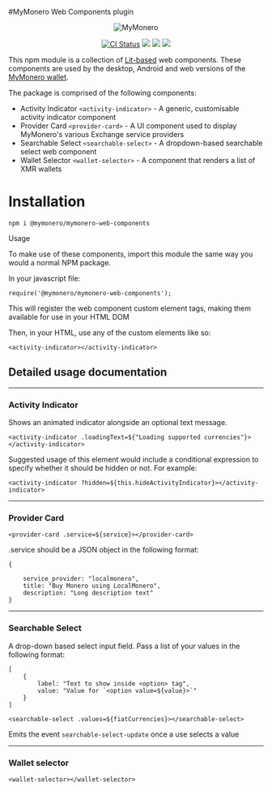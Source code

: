 #MyMonero Web Components plugin
<p align="center">
  <img alt="MyMonero" src="https://user-images.githubusercontent.com/1645428/146000939-b06f8fd3-9ed2-4a5e-bdd6-3981281dde9c.png">
</p>

<p align="center">
  <a href="https://github.com/mymonero/mymonero-utils/actions?query=branch%3Amaster+workflow%3Aci"><img alt="CI Status" src="https://github.com/mymonero/mymonero-utils/workflows/ci/badge.svg?branch=master"></a>
  <a href="https://snyk.io/test/github/mymonero/mymonero-utils"><img src="https://snyk.io/test/github/mymonero/mymonero-utils/badge.svg"></a>
  <a href="https://opensource.org/licenses/BSD-3-Clause"><img src="https://img.shields.io/badge/License-BSD%203--Clause-blue.svg"></a>
  <a href="https://codecov.io/gh/mymonero/mymonero-utils">
    <img src="https://codecov.io/gh/mymonero/mymonero-utils/branch/master/graph/badge.svg?token=YCDBLLJJEP"/>
  </a>
</p>

This npm module is a collection of [Lit-based](https://lit.dev) web components. These components are used by the desktop, Android and web versions of the [MyMonero wallet](https://github.com/mymonero/mymonero-app-js).

The package is comprised of the following components:

- Activity Indicator `<activity-indicator>` - A generic, customisable activity indicator component
- Provider Card `<provider-card>` - A UI component used to display MyMonero's various Exchange service providers
- Searchable Select `<searchable-select>` - A dropdown-based searchable select web component
- Wallet Selector `<wallet-selector>` - A component that renders a list of XMR wallets

# Installation

`npm i @mymonero/mymonero-web-components`

Usage

To make use of these components, import this module the same way you would a normal NPM package.

In your javascript file:

`require('@mymonero/mymonero-web-components');`

This will register the web component custom element tags, making them available for use in your HTML DOM

Then, in your HTML, use any of the custom elements like so:

`<activity-indicator></activity-indicator>`

## Detailed usage documentation
---
### Activity Indicator

Shows an animated indicator alongside an optional text message.

`<activity-indicator .loadingText=${"Loading supported currencies"}></activity-indicator>`

Suggested usage of this element would include a conditional expression to specify whether it should be hidden or not. For example:

`<activity-indicator ?hidden=${this.hideActivityIndicator}></activity-indicator>`

 

---
### Provider Card

`<provider-card .service=${service}></provider-card>`

.service should be a JSON object in the following format:

 

    {

        service_provider: "localmonero",
        title: "Buy Monero using LocalMonero",
        description: "Long description text"
    }



---
### Searchable Select 

A drop-down based select input field. Pass a list of your values in the following format:

    [
        {
            label: "Text to show inside <option> tag", 
            value: "Value for `<option value=${value}>`"
        }
    ]

`<searchable-select .values=${fiatCurrencies}></searchable-select>`

Emits the event `searchable-select-update` once a use selects a value

--- 
### Wallet selector

`<wallet-selector></wallet-selector>`
